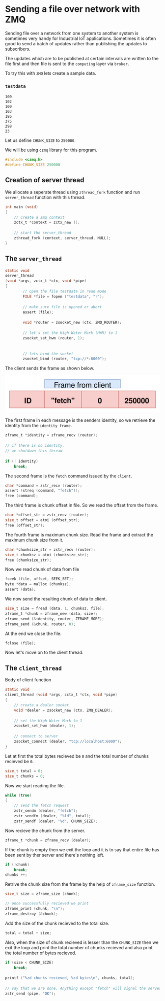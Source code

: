 # Sending a file over network with ZMQ

Sending file over a network from one system to another system is sometimes very handy for Industrial IoT applications. Sometimes it is often good to send a batch of updates rather than publishing the updates to subscribers.

The updates which are to be published at certain intervals are written to the file first and then file is sent to the `computing` layer via `broker`.

To try this with `ZMQ` lets create a sample data.

### `testdata`
```text
100
102
100
103
186
375
298
23
```

Let us define `CHUNK_SIZE` to `250000`.

We will be using `czmq` library for this program.

```c
#include <czmq.h>
#define CHUNK_SIZE 250000
```

## Creation of server thread
We allocate a seperate thread using `zthread_fork` function and run `server_thread` function with this thread.

```c
int main (void)
{
    // create a zmq context
    zctx_t *context = zctx_new ();

    // start the server_thread
    zthread_fork (context, server_thread, NULL);
}
```

## The `server_thread`

```c
static void
server_thread
(void *args, zctx_t *ctx, void *pipe)
{
        // open the file testdata in read mode
        FILE *file = fopen ("testdata", "r");

        // make sure file is opened or abort
        assert (file);

        void *router = zsocket_new (ctx, ZMQ_ROUTER);

        // let's set the High Water Mark (HWM) to 1
        zsocket_set_hwm (router, 1);


        // lets bind the socket
        zsocket_bind (router, "tcp://*:6000");
```

The client sends the frame as shown below.

![zframe from client requesting fetch](./frame_data_chunk.svg)

The first frame in each message is the senders identity, so we retrieve the identity from the `identity frame`.

```c
zframe_t *identity = zframe_recv (router);

// if there is no identity, 
// we shutdown this thread

if (! identity)
    break;
```

The second frame is the `fetch` command issued by the `client`.
```c
char *command = zstr_recv (router);
assert (streq (command, "fetch"));
free (command);
```

The third frame is chunk offset in file. So we read the offset from the frame.
```c
char *offset_str = zstr_recv (router);
size_t offset = atoi (offset_str);
free (offset_str);
```

The fourth frame is maximum chunk size. Read the frame and extract the maximum chunk size from it.
```c
char *chunksize_str = zstr_recv (router);
size_t chunksz = atoi (chunksize_str);
free (chunksize_str);
```

Now we read chunk of data from file
```c
fseek (file, offset, SEEK_SET);
byte *data = malloc (chunksz);
assert (data);
```

We now send the resulting chunk of data to client.
```c
size_t size = fread (data, 1, chunksz, file);
zframe_t *chunk = zframe_new (data, size);
zframe_send (&identity, router, ZFRAME_MORE);
zframe_send (&chunk, router, 0);
```

At the end we close the file.
```c
fclose (file); 
```

Now let's move on to the client thread.

## The `client_thread`

Body of client function
```c
static void
client_thread (void *args, zctx_t *ctx, void *pipe)
{
    // create a dealer socket
    void *dealer = zsocket_new (ctx, ZMQ_DEALER);

    // set the High Water Mark to 1
    zsocket_set_hwm (dealer, 1);

    // connect to server
    zsocket_connect (dealer, "tcp://localhost:6000");
}
```
Let at first the total bytes recieved be `0` and the total number of chunks recieved be `0`.
```c
size_t total = 0;
size_t chunks = 0;
```

Now we start reading the file.

```c
while (true)
{
    // send the fetch request
    zstr_sendm (dealer, "fetch");
    zstr_sendfm (dealer, "%ld", total);
    zstr_sendf (dealer, "%d", CHUNK_SIZE);
```

Now recieve the chunk from the server.
```c
zframe_t *chunk = zframe_recv (dealer);
```

If the chunk is empty then we exit the loop and it is to say that entire file has been sent by ther server and there's nothing left.
```c
if (!chunk)
    break;
chunks ++;
```

Retrive the chunk size from the frame by the help of `zframe_size` function.
```c
size_t size = zframe_size (chunk);
```

```c
// once successfully recieved we print
zframe_print (chunk, "\n");
zframe_destroy (&chunk);
```

Add the size of the chunk recieved to the total size.
```c
total = total + size;
```

Also, when the size of chunk recieved is lesser than the `CHUNK_SIZE` then we exit the loop and print the total number of chunks recieved and also print the total number of bytes recieved.
```c
if (size < CHUNK_SIZE)
    break;

printf ("%zd chunks recieved, %zd bytes\n", chunks, total);

// say that we are done. Anything except "fetch" will signal the server_thread to exit.
zstr_send (pipe, "OK");
```


